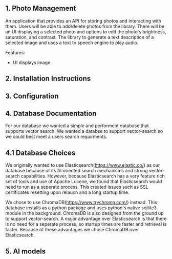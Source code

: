 ## 1. Photo Management
An application that provides an API for storing photos and interacting with them. Users will be able to add/delete photos from the library. There will be an UI displaying a selected photo and options to edit the photo's brightness, saturation, and contrast. The library to generate a text description of a selected image and uses a text to speech engine to play audio.

Features:
- UI displays image

## 2. Installation Instructions

## 3. Configuration 

## 4. Database Documentation
For our database we wanted a simple and performent database that supports vector search.
We wanted a databse to support vector-search so we could best meet a users search requirments.

## 4.1 Database Choices
We originally wanted to use Elasticsearch(https://www.elastic.co/) as our database because of its AI oriented search mechanisms
and strong vector-search capabilities. However, because Elasticsearch has a very feature rich set of tools
and use of Apache Lucene, we found that Elasticsearch would need to run as a seperate process. This created
issues such as SSL certificates resetting upon relauch and a long startup time. 

We chose to use ChromaDB(https://www.trychroma.com/) instead. This database installs as a python package and uses python's native sqllite3 module
in the background. ChromaDB is also designed from the ground up to support vector-search. A major advantage over Elasticsearch
is that there is no need for a seperate process, so startup times are faster and retrieval is faster. Because of these
advantages we chose ChromaDB over Elasticsearch.

## 5. AI models